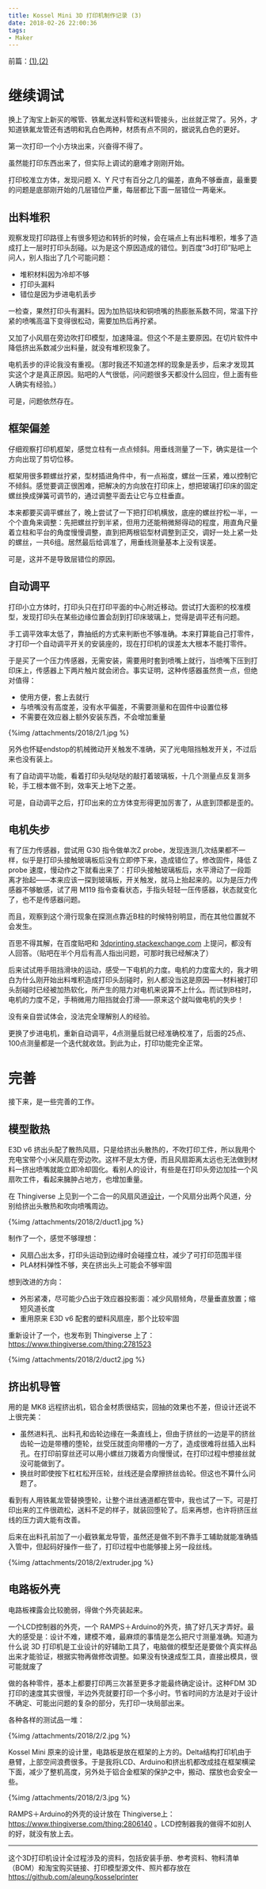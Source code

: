 ```yaml
---
title: Kossel Mini 3D 打印机制作记录 (3)
date: 2018-02-26 22:00:36
tags:
- Maker
---
```


前篇：[(1)](/blog/2015/10/05/kossel-mini-3d-printer-making/),[(2)](/blog/2017/12/31/kossel-mini-3d-printer-making/)

# 继续调试

换上了淘宝上新买的喉管、铁氟龙送料管和送料管接头，出丝就正常了。另外，才知道铁氟龙管还有透明和乳白色两种，材质有点不同的，据说乳白色的更好。

第一次打印一个小方块出来，兴奋得不得了。

<!-- more -->

虽然能打印东西出来了，但实际上调试的磨难才刚刚开始。

打印校准立方体，发现问题 X、Y 尺寸有百分之几的偏差，直角不够垂直，最重要的问题是底部刚开始的几层错位严重，每层都比下面一层错位一两毫米。

## 出料堆积

观察发现打印路径上有很多短边和转折的时候，会在端点上有出料堆积，堆多了造成打上一层时打印头刮碰。以为是这个原因造成的错位。到百度“3d打印”贴吧上问人，别人指出了几个可能问题：

- 堆积材料因为冷却不够
- 打印头漏料
- 错位是因为步进电机丢步

一检查，果然打印头有漏料。因为加热铝块和铜喷嘴的热膨胀系数不同，常温下拧紧的喷嘴高温下变得很松动，需要加热后再拧紧。

又加了小风扇在旁边吹打印模型，加速降温。但这个不是主要原因。在切片软件中降低挤出系数减少出料量，就没有堆积现象了。

电机丢步的评论我没有重视。（那时我还不知道怎样的现象是丢步，后来才发现其实这个才是真正原因。贴吧的人气很低，问问题很多天都没什么回应，但上面有些人确实有经验。）

可是，问题依然存在。

## 框架偏差

仔细观察打印机框架，感觉立柱有一点点倾斜。用垂线测量了一下，确实是往一个方向出现了剪切位移。

框架用很多颗螺丝拧紧，型材插进角件中，有一点裕度，螺丝一压紧，难以控制它不倾斜。感觉要调正很困难，把解决的方向放在打印床上，想把玻璃打印床的固定螺丝换成弹簧可调节的，通过调整平面去让它与立柱垂直。

本来都要买调平螺丝了，晚上尝试了一下把打印机横放，底座的螺丝拧松一半，一个个直角来调整：先把螺丝拧到半紧，但用力还能稍微掰得动的程度，用直角尺量着立柱和平台的角度慢慢调整，直到把两根铝型材调整到正交，调好一处上紧一处的螺丝，一共6组。居然最后给调准了，用垂线测量基本上没有误差。

可是，这并不是导致层错位的原因。

## 自动调平

打印小立方体时，打印头只在打印平面的中心附近移动。尝试打大面积的校准模型，发现打印头在某些边缘位置会刮到打印床玻璃上，觉得是调平还有问题。

手工调平效率太低了，靠抽纸的方式来判断也不够准确。本来打算能自己打零件，才打印一个自动调平开关的安装座的，现在打印机的误差太大根本不能打零件。

于是买了一个压力传感器，无需安装，需要用时套到喷嘴上就行，当喷嘴下压到打印床上，传感器上下两片触片就会闭合。事实证明，这种传感器虽然贵一点，但绝对值得：

- 使用方便，套上去就行
- 与喷嘴没有高度差，没有水平偏差，不需要测量和在固件中设置位移
- 不需要在效应器上额外安装东西，不会增加重量

{%img /attachments/2018/2/1.jpg %}

另外也怀疑endstop的机械微动开关触发不准确，买了光电阻挡触发开关，不过后来也没有装上。

有了自动调平功能，看着打印头哒哒哒的敲打着玻璃板，十几个测量点反复测多轮，手工根本做不到，效率天上地下之差。

可是，自动调平之后，打印出来的立方体变形得更加厉害了，从底到顶都是歪的。

## 电机失步

有了压力传感器，尝试用 G30 指令做单次Z probe，发现连测几次结果都不一样，似乎是打印头接触玻璃板后没有立即停下来，造成错位了。修改固件，降低 Z probe 速度，慢动作之下就看出来了：打印头接触玻璃板后，水平滑动了一段距离才抬起——本来应该一探到玻璃板，开关触发，就马上抬起来的。以为是压力传感器不够敏感，试了用 M119 指令查看状态，手指头轻轻一压传感器，状态就变化了，也不是传感器问题。

而且，观察到这个滑行现象在探测点靠近B柱的时候特别明显，而在其他位置就不会发生。

百思不得其解，在百度贴吧和 [3dprinting.stackexchange.com](https://3dprinting.stackexchange.com/q/5292/162) 上提问，都没有人回答。（贴吧在半个月后有高人指出问题，可那时我已经解决了）

后来试试用手阻挡滑块的运动，感受一下电机的力度。电机的力度蛮大的，我才明白为什么刚开始出料堆积造成打印头刮碰时，别人都没当这是原因——材料被打印头刮碰时已经被加热软化，所产生的阻力对电机来说算不上什么。而试到B柱时，电机的力度不足，手稍微用力阻挡就会打滑——原来这个就叫做电机的失步！

没有亲自尝试体会，没法完全理解别人的经验。

更换了步进电机，重新自动调平，4点测量后就已经准确校准了，后面的25点、100点测量都是一个迭代就收敛。到此为止，打印功能完全正常。

# 完善

接下来，是一些完善的工作。

## 模型散热

E3D v6 挤出头配了散热风扇，只是给挤出头散热的，不吹打印工件，所以我用个充电宝带个小米风扇在旁边吹。这样不是太方便，而且风扇距离太远也无法做到材料一挤出喷嘴就能立即冷却固化。看别人的设计，有些是在打印头旁边加挂一个风扇吹工件，看起来臃肿占地方，也增加重量。

在 Thingiverse 上见到一个二合一的风扇风道[设计](https://www.thingiverse.com/thing:839620)，一个风扇分出两个风道，分别给挤出头散热和吹向喷嘴周边。

{%img /attachments/2018/2/duct1.jpg %}

制作了一个，感觉不够理想：

- 风扇凸出太多，打印头运动到边缘时会碰撞立柱，减少了可打印范围半径
- PLA材料弹性不够，夹在挤出头上可能会不够牢固

想到改进的方向：

- 外形紧凑，尽可能少凸出于效应器投影面：减少风扇倾角，尽量垂直放置；缩短风道长度
- 重用原来 E3D v6 配套的塑料风扇座，那个比较牢固

重新设计了一个，也发布到 Thingiverse 上了：https://www.thingiverse.com/thing:2781523

{%img /attachments/2018/2/duct2.jpg %}

## 挤出机导管

用的是 MK8 远程挤出机，铝合金材质很结实，回抽的效果也不差，但设计还说不上很完美：

- 虽然进料孔、出料孔和齿轮边缘在一条直线上，但由于挤丝的一边是平的挤丝齿轮一边是带槽的堕轮，丝受压就歪向带槽的一方了，造成很难将丝插入出料孔。在打印前穿丝还可以用小螺丝刀拨着方向慢慢试，在打印过程中想接丝就没可能做到了。
- 换丝时即使按下杠杠松开压轮，丝线还是会摩擦挤丝齿轮。但这也不算什么问题了。


看到有人用铁氟龙管替换堕轮，让整个进丝通道都在管中，我也试了一下。可是打印出来的工件很疏松，送料不足的样子，就装回堕轮了。后来再想，也许将挤压丝线的压力调大能有改善。

后来在出料孔前加了一小截铁氟龙导管，虽然还是做不到不靠手工辅助就能准确插入管中，但起码好操作一些了，打印过程中也能够接上另一段丝线。

{%img /attachments/2018/2/extruder.jpg %}

## 电路板外壳

电路板裸露会比较脆弱，得做个外壳装起来。

一个LCD控制器的外壳，一个 RAMPS＋Arduino的外壳，搞了好几天才弄好。最大的感受是：设计不难，建模不难，最麻烦的事情是怎么把尺寸测量准确。知道为什么说 3D 打印机是工业设计的好辅助工具了，电脑做的模型还是要做个真实样品出来才能验证，根据实物再做修改调整。如果没有快速成型工具，直接出模具，很可能就废了

做的各种零件，基本上都要打印两三次甚至更多才能最终确定设计。这种FDM 3D打印的速度其实很慢，半边外壳就要打印一个多小时。节省时间的方法是对于设计不确定、可能出问题的复杂的部分，先打印一块局部出来。

各种各样的测试品一堆：

{%img /attachments/2018/2/2.jpg %}

Kossel Mini 原来的设计里，电路板是放在框架的上方的。Delta结构打印机由于悬臂，上部空间浪费很多。于是我将LCD、Arduino和挤出机都改成挂在框架横梁下面，减少了整机高度，另外处于铝合金框架的保护之中，搬动、摆放也会安全一些。

{%img /attachments/2018/2/3.jpg %}

RAMPS＋Arduino的外壳的设计放在 Thingiverse上：https://www.thingiverse.com/thing:2806140 。LCD控制器我的做得不如别人的好，就没有放上去。

---

这个3D打印机设计全过程涉及的资料，包括安装手册、参考资料、物料清单（BOM）和淘宝购买链接、打印模型源文件、照片都存放在 https://github.com/aleung/kosselprinter



